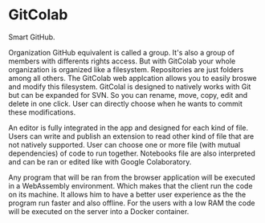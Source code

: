 # GitColab

Smart GitHub. 

Organization GitHub equivalent is called a group. It's also a group of members with differents rights access.
But with GitColab your whole organization is organized like a filesystem. Repositories are just folders among all others. 
The GitColab web applcation allows you to easily broswe and modify this filesystem. GitColal is designed to natively works with Git but can be expanded for SVN. So you can rename, move, copy, edit and delete in one click. User can directly choose when he wants to commit these modifications.

An editor is fully integrated in the app and designed for each kind of file. Users can write and publish an extension to read other kind of file that are not natively supported.
User can choose one or more file (with mutual dependencies) of code to run together. Notebooks file are also interpreted and can be ran or edited like with Google Colaboratory.

Any program that will be ran from the browser application will be executed in a WebAssembly environment. Which makes that the client run the code on its machine. It allows him to have a better user experience as the the program run faster and also offline. For the users with a low RAM the code will be executed on the server into a Docker container.
